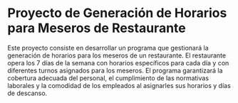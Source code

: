 # Proyecto de Generación de Horarios para Meseros de Restaurante
Este proyecto consiste en desarrollar un programa que gestionará la generación de horarios para los meseros de un restaurante.
El restaurante opera los 7 días de la semana con horarios específicos para cada día y con diferentes turnos asignados para los meseros.
El programa garantizará la cobertura adecuada del personal, el cumplimiento de las normativas laborales y la comodidad de los empleados al asignarles sus horarios y días de descanso.

